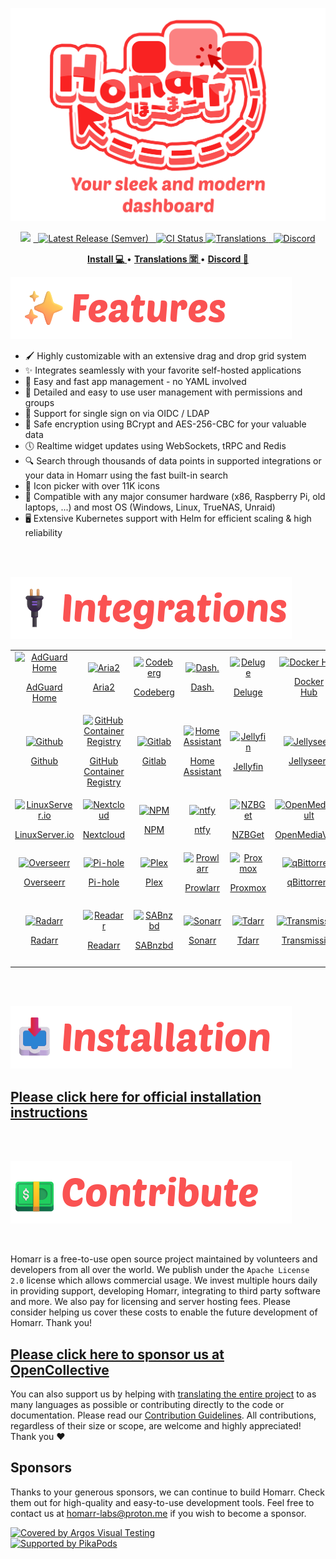 ![](img/logo/2340450-2-title.png)

<!-- Badges -->
<p align="center">
<img src="https://img.shields.io/github/stars/homarr-labs/homarr?label=%E2%AD%90%20Stars&style=flat-square?branch=master&kill_cache=1%22">
<a href="https://github.com/homarr-labs/homarr/releases/latest">
  <img alt="Latest Release (Semver)" src="https://img.shields.io/github/v/release/homarr-labs/homarr?label=%F0%9F%9A%80%20Release">
</a>
<a href="https://github.com/homarr-labs/homarr/actions/workflows/deployment-docker-image.yml">
  <img title="Docker CI Status" src="https://github.com/homarr-labs/homarr/actions/workflows/deployment-docker-image.yml/badge.svg" alt="CI Status">
</a>
<a href="https://crowdin.com/project/homarr_labs">
<img title="Translations" src="https://badges.crowdin.net/homarr_labs/localized.svg" />
</a>
<a href="https://discord.gg/aCsmEV5RgA">
  <img title="Discord" src="https://discordapp.com/api/guilds/972958686051962910/widget.png?style=shield">
</a>
</p>

<!-- Links -->
<p align="center">
  <a href="https://homarr.dev/docs/category/installation-1/">
    <strong>Install 💻</strong>
  </a> •
  <a href="https://crowdin.com/project/homarr_labs">
    <strong>Translations 🈺</strong>
  </a> •
  <a href="https://discord.com/invite/aCsmEV5RgA">
    <strong>Discord 👋</strong>
  </a>
</p>

![](img/headers/features.png)

- 🖌️ Highly customizable with an extensive drag and drop grid system
- ✨ Integrates seamlessly with your favorite self-hosted applications
- 📌 Easy and fast app management - no YAML involved
- 👤 Detailed and easy to use user management with permissions and groups
- 👥 Support for single sign on via OIDC / LDAP
- 🙊 Safe encryption using BCrypt and AES-256-CBC for your valuable data
- 🕔 Realtime widget updates using WebSockets, tRPC and Redis
- 🔍 Search through thousands of data points in supported integrations or your data in Homarr using the fast built-in search
- 🦞 Icon picker with over 11K icons
- 🚀 Compatible with any major consumer hardware (x86, Raspberry Pi, old laptops, ...) and most OS (Windows, Linux, TrueNAS, Unraid)
- 🖥️ Extensive Kubernetes support with Helm for efficient scaling & high reliability

<br/>
<br/>

![](img/headers/integrations.png)

<!-- AUTO_GENERATE_INTEGRATION_LIST_START -->

<div align="center">
<table>
<tbody>
<tr><td align="center">
<a href="https://homarr.dev/docs/integrations/adguard-home" target="_blank" rel="noreferrer noopener">
  <img src="https://cdn.jsdelivr.net/gh/homarr-labs/dashboard-icons@master/svg/adguard-home.svg" alt="AdGuard Home" width="90" height="90" />
  <br/>  
  <p align="center">AdGuard<br/>Home</p>
</a>
</td>
<td align="center">
<a href="https://homarr.dev/docs/integrations/aria2" target="_blank" rel="noreferrer noopener">
  <img src="https://cdn.jsdelivr.net/gh/PapirusDevelopmentTeam/papirus_icons@latest/src/system_downloads_3.svg" alt="Aria2" width="90" height="90" />
  <br/>  
  <p align="center">Aria2</p>
</a>
</td>
<td align="center">
<a href="https://homarr.dev/docs/integrations/codeberg" target="_blank" rel="noreferrer noopener">
  <img src="https://cdn.jsdelivr.net/gh/homarr-labs/dashboard-icons@master/svg/codeberg.svg" alt="Codeberg" width="90" height="90" />
  <br/>  
  <p align="center">Codeberg</p>
</a>
</td>
<td align="center">
<a href="https://homarr.dev/docs/integrations/dash-dot" target="_blank" rel="noreferrer noopener">
  <img src="https://cdn.jsdelivr.net/gh/homarr-labs/dashboard-icons@master/png/dashdot.png" alt="Dash." width="90" height="90" />
  <br/>  
  <p align="center">Dash.</p>
</a>
</td>
<td align="center">
<a href="https://homarr.dev/docs/integrations/deluge" target="_blank" rel="noreferrer noopener">
  <img src="https://cdn.jsdelivr.net/gh/homarr-labs/dashboard-icons@master/svg/deluge.svg" alt="Deluge" width="90" height="90" />
  <br/>  
  <p align="center">Deluge</p>
</a>
</td>
<td align="center">
<a href="https://homarr.dev/docs/integrations/docker-hub" target="_blank" rel="noreferrer noopener">
  <img src="https://cdn.jsdelivr.net/gh/homarr-labs/dashboard-icons@master/svg/docker.svg" alt="Docker Hub" width="90" height="90" />
  <br/>  
  <p align="center">Docker<br/>Hub</p>
</a>
</td>
<td align="center">
<a href="https://homarr.dev/docs/integrations/emby" target="_blank" rel="noreferrer noopener">
  <img src="https://cdn.jsdelivr.net/gh/homarr-labs/dashboard-icons@master/svg/emby.svg" alt="Emby" width="90" height="90" />
  <br/>  
  <p align="center">Emby</p>
</a>
</td></tr>
<tr><td align="center">
<a href="https://homarr.dev/docs/integrations/github" target="_blank" rel="noreferrer noopener">
  <img src="https://cdn.jsdelivr.net/gh/homarr-labs/dashboard-icons@master/svg/github.svg" alt="Github" width="90" height="90" />
  <br/>  
  <p align="center">Github</p>
</a>
</td>
<td align="center">
<a href="https://homarr.dev/docs/integrations/github" target="_blank" rel="noreferrer noopener">
  <img src="https://cdn.jsdelivr.net/gh/homarr-labs/dashboard-icons@master/svg/github.svg" alt="GitHub Container Registry" width="90" height="90" />
  <br/>  
  <p align="center">GitHub<br/>Container<br/>Registry</p>
</a>
</td>
<td align="center">
<a href="https://homarr.dev/docs/integrations/gitlab" target="_blank" rel="noreferrer noopener">
  <img src="https://cdn.jsdelivr.net/gh/homarr-labs/dashboard-icons@master/svg/gitlab.svg" alt="Gitlab" width="90" height="90" />
  <br/>  
  <p align="center">Gitlab</p>
</a>
</td>
<td align="center">
<a href="https://homarr.dev/docs/integrations/home-assistant" target="_blank" rel="noreferrer noopener">
  <img src="https://cdn.jsdelivr.net/gh/homarr-labs/dashboard-icons@master/svg/home-assistant.svg" alt="Home Assistant" width="90" height="90" />
  <br/>  
  <p align="center">Home<br/>Assistant</p>
</a>
</td>
<td align="center">
<a href="https://homarr.dev/docs/integrations/jellyfin" target="_blank" rel="noreferrer noopener">
  <img src="https://cdn.jsdelivr.net/gh/homarr-labs/dashboard-icons@master/svg/jellyfin.svg" alt="Jellyfin" width="90" height="90" />
  <br/>  
  <p align="center">Jellyfin</p>
</a>
</td>
<td align="center">
<a href="https://homarr.dev/docs/integrations/jellyseerr" target="_blank" rel="noreferrer noopener">
  <img src="https://cdn.jsdelivr.net/gh/homarr-labs/dashboard-icons@master/svg/jellyseerr.svg" alt="Jellyseerr" width="90" height="90" />
  <br/>  
  <p align="center">Jellyseerr</p>
</a>
</td>
<td align="center">
<a href="https://homarr.dev/docs/integrations/lidarr" target="_blank" rel="noreferrer noopener">
  <img src="https://cdn.jsdelivr.net/gh/homarr-labs/dashboard-icons@master/svg/lidarr.svg" alt="Lidarr" width="90" height="90" />
  <br/>  
  <p align="center">Lidarr</p>
</a>
</td></tr>
<tr><td align="center">
<a href="https://homarr.dev/docs/integrations/linux-server-io" target="_blank" rel="noreferrer noopener">
  <img src="https://cdn.jsdelivr.net/gh/homarr-labs/dashboard-icons@master/svg/linuxserver-io.svg" alt="LinuxServer.io" width="90" height="90" />
  <br/>  
  <p align="center">LinuxServer.io</p>
</a>
</td>
<td align="center">
<a href="https://homarr.dev/docs/integrations/nextcloud" target="_blank" rel="noreferrer noopener">
  <img src="https://cdn.jsdelivr.net/gh/homarr-labs/dashboard-icons@master/svg/nextcloud.svg" alt="Nextcloud" width="90" height="90" />
  <br/>  
  <p align="center">Nextcloud</p>
</a>
</td>
<td align="center">
<a href="https://homarr.dev/docs/integrations/npm" target="_blank" rel="noreferrer noopener">
  <img src="https://cdn.jsdelivr.net/gh/homarr-labs/dashboard-icons@master/svg/npm.svg" alt="NPM" width="90" height="90" />
  <br/>  
  <p align="center">NPM</p>
</a>
</td>
<td align="center">
<a href="https://homarr.dev/docs/integrations/ntfy" target="_blank" rel="noreferrer noopener">
  <img src="https://cdn.jsdelivr.net/gh/homarr-labs/dashboard-icons@master/svg/ntfy.svg" alt="ntfy" width="90" height="90" />
  <br/>  
  <p align="center">ntfy</p>
</a>
</td>
<td align="center">
<a href="https://homarr.dev/docs/integrations/nzbget" target="_blank" rel="noreferrer noopener">
  <img src="https://cdn.jsdelivr.net/gh/homarr-labs/dashboard-icons@master/svg/nzbget.svg" alt="NZBGet" width="90" height="90" />
  <br/>  
  <p align="center">NZBGet</p>
</a>
</td>
<td align="center">
<a href="https://homarr.dev/docs/integrations/open-media-vault" target="_blank" rel="noreferrer noopener">
  <img src="https://cdn.jsdelivr.net/gh/homarr-labs/dashboard-icons@master/svg/openmediavault.svg" alt="OpenMediaVault" width="90" height="90" />
  <br/>  
  <p align="center">OpenMediaVault</p>
</a>
</td>
<td align="center">
<a href="https://homarr.dev/docs/integrations/opnsense" target="_blank" rel="noreferrer noopener">
  <img src="https://cdn.jsdelivr.net/gh/homarr-labs/dashboard-icons@master/svg/opnsense.svg" alt="OPNsense" width="90" height="90" />
  <br/>  
  <p align="center">OPNsense</p>
</a>
</td></tr>
<tr><td align="center">
<a href="https://homarr.dev/docs/integrations/overseerr" target="_blank" rel="noreferrer noopener">
  <img src="https://cdn.jsdelivr.net/gh/homarr-labs/dashboard-icons@master/svg/overseerr.svg" alt="Overseerr" width="90" height="90" />
  <br/>  
  <p align="center">Overseerr</p>
</a>
</td>
<td align="center">
<a href="https://homarr.dev/docs/integrations/pi-hole" target="_blank" rel="noreferrer noopener">
  <img src="https://cdn.jsdelivr.net/gh/homarr-labs/dashboard-icons@master/svg/pi-hole.svg" alt="Pi-hole" width="90" height="90" />
  <br/>  
  <p align="center">Pi-hole</p>
</a>
</td>
<td align="center">
<a href="https://homarr.dev/docs/integrations/plex" target="_blank" rel="noreferrer noopener">
  <img src="https://cdn.jsdelivr.net/gh/homarr-labs/dashboard-icons@master/svg/plex.svg" alt="Plex" width="90" height="90" />
  <br/>  
  <p align="center">Plex</p>
</a>
</td>
<td align="center">
<a href="https://homarr.dev/docs/integrations/prowlarr" target="_blank" rel="noreferrer noopener">
  <img src="https://cdn.jsdelivr.net/gh/homarr-labs/dashboard-icons@master/svg/prowlarr.svg" alt="Prowlarr" width="90" height="90" />
  <br/>  
  <p align="center">Prowlarr</p>
</a>
</td>
<td align="center">
<a href="https://homarr.dev/docs/integrations/proxmox" target="_blank" rel="noreferrer noopener">
  <img src="https://cdn.jsdelivr.net/gh/homarr-labs/dashboard-icons@master/svg/proxmox.svg" alt="Proxmox" width="90" height="90" />
  <br/>  
  <p align="center">Proxmox</p>
</a>
</td>
<td align="center">
<a href="https://homarr.dev/docs/integrations/q-bittorent" target="_blank" rel="noreferrer noopener">
  <img src="https://cdn.jsdelivr.net/gh/homarr-labs/dashboard-icons@master/svg/qbittorrent.svg" alt="qBittorrent" width="90" height="90" />
  <br/>  
  <p align="center">qBittorrent</p>
</a>
</td>
<td align="center">
<a href="https://homarr.dev/docs/integrations/quay" target="_blank" rel="noreferrer noopener">
  <img src="https://cdn.jsdelivr.net/gh/homarr-labs/dashboard-icons@master/png/quay.png" alt="Quay" width="90" height="90" />
  <br/>  
  <p align="center">Quay</p>
</a>
</td></tr>
<tr><td align="center">
<a href="https://homarr.dev/docs/integrations/radarr" target="_blank" rel="noreferrer noopener">
  <img src="https://cdn.jsdelivr.net/gh/homarr-labs/dashboard-icons@master/svg/radarr.svg" alt="Radarr" width="90" height="90" />
  <br/>  
  <p align="center">Radarr</p>
</a>
</td>
<td align="center">
<a href="https://homarr.dev/docs/integrations/readarr" target="_blank" rel="noreferrer noopener">
  <img src="https://cdn.jsdelivr.net/gh/homarr-labs/dashboard-icons@master/svg/readarr.svg" alt="Readarr" width="90" height="90" />
  <br/>  
  <p align="center">Readarr</p>
</a>
</td>
<td align="center">
<a href="https://homarr.dev/docs/integrations/sabnzbd" target="_blank" rel="noreferrer noopener">
  <img src="https://cdn.jsdelivr.net/gh/homarr-labs/dashboard-icons@master/svg/sabnzbd.svg" alt="SABnzbd" width="90" height="90" />
  <br/>  
  <p align="center">SABnzbd</p>
</a>
</td>
<td align="center">
<a href="https://homarr.dev/docs/integrations/sonarr" target="_blank" rel="noreferrer noopener">
  <img src="https://cdn.jsdelivr.net/gh/homarr-labs/dashboard-icons@master/svg/sonarr.svg" alt="Sonarr" width="90" height="90" />
  <br/>  
  <p align="center">Sonarr</p>
</a>
</td>
<td align="center">
<a href="https://homarr.dev/docs/integrations/tdarr" target="_blank" rel="noreferrer noopener">
  <img src="https://cdn.jsdelivr.net/gh/homarr-labs/dashboard-icons@master/png/tdarr.png" alt="Tdarr" width="90" height="90" />
  <br/>  
  <p align="center">Tdarr</p>
</a>
</td>
<td align="center">
<a href="https://homarr.dev/docs/integrations/transmission" target="_blank" rel="noreferrer noopener">
  <img src="https://cdn.jsdelivr.net/gh/homarr-labs/dashboard-icons@master/svg/transmission.svg" alt="Transmission" width="90" height="90" />
  <br/>  
  <p align="center">Transmission</p>
</a>
</td>
<td align="center">
<a href="https://homarr.dev/docs/integrations/unifi-controller" target="_blank" rel="noreferrer noopener">
  <img src="https://cdn.jsdelivr.net/gh/homarr-labs/dashboard-icons@master/png/unifi.png" alt="Unifi Controller" width="90" height="90" />
  <br/>  
  <p align="center">Unifi<br/>Controller</p>
</a>
</td></tr>
</tbody>
</table>
</div>

<!-- AUTO_GENERATE_INTEGRATION_LIST_END -->

<br/>
<br/>

![](img/headers/installation.png)

<h2>
<a href="https://homarr.dev/docs/category/installation-1/">
  Please click here for official installation instructions
</a>
</h2>

<br/>
<br/>

![](img/headers/contribute.png)

<br/>

Homarr is a free-to-use open source project maintained by volunteers and developers from all over the world.
We publish under the `Apache License 2.0` license which allows commercial usage.
We invest multiple hours daily in providing support, developing Homarr, integrating to third party software and more.
We also pay for licensing and server hosting fees.
Please consider helping us cover these costs to enable the future development of Homarr. Thank you!

<h2>
<a href="https://opencollective.com/homarr">
  Please click here to sponsor us at OpenCollective
</a>
</h2>

You can also support us by helping with [translating the entire project](https://homarr.dev/docs/community/translations) to as many languages as possible or contributing directly to the code or documentation. Please read our [Contribution Guidelines](/CONTRIBUTING.md). All contributions, regardless of their size or scope, are welcome and highly appreciated! Thank you ❤️

## Sponsors

Thanks to your generous sponsors, we can continue to build Homarr. Check them out for high-quality and easy-to-use development tools.
Feel free to contact us at homarr-labs@proton.me if you wish to become a sponsor.

[![Covered by Argos Visual Testing](https://argos-ci.com/badge-large.svg)](https://argos-ci.com?utm_source=%5Bhomarr%5D&utm_campaign=oss) \
[![Supported by PikaPods](https://www.pikapods.com/static/run-button.svg)](https://www.pikapods.com/pods?run=homarr-v1)
